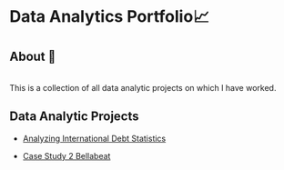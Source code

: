 # **Data Analytics Portfolio**:chart_with_upwards_trend:
## About :newspaper:


<br>
 This is a collection of all data analytic projects on which I have worked.
<br>

 
## Data Analytic Projects

- [Analyzing International Debt Statistics](https://github.com/Vizcaino13/Ashley_Vizcaino_Portfolio/blob/main/data_analyst_projects/Analyze%20International%20Debt%20Statistics/notebook.ipynb)  

- [Case Study 2 Bellabeat](https://github.com/Vizcaino13/Casestudy2_Bellabeat/blob/main/case-study-2-bellabeat.ipynb)  
